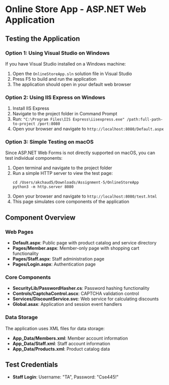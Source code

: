 # Online Store App - ASP.NET Web Application

## Testing the Application

### Option 1: Using Visual Studio on Windows
If you have Visual Studio installed on a Windows machine:
1. Open the `OnlineStoreApp.sln` solution file in Visual Studio
2. Press F5 to build and run the application
3. The application should open in your default web browser

### Option 2: Using IIS Express on Windows
1. Install IIS Express
2. Navigate to the project folder in Command Prompt
3. Run: `"C:\Program Files\IIS Express\iisexpress.exe" /path:full-path-to-project /port:8080`
4. Open your browser and navigate to `http://localhost:8080/Default.aspx`

### Option 3: Simple Testing on macOS
Since ASP.NET Web Forms is not directly supported on macOS, you can test individual components:

1. Open terminal and navigate to the project folder
2. Run a simple HTTP server to view the test page:
   ```
   cd /Users/akchaud5/Downloads/Assignment-5/OnlineStoreApp
   python3 -m http.server 8080
   ```
3. Open your browser and navigate to `http://localhost:8080/test.html`
4. This page simulates core components of the application

## Component Overview

### Web Pages
- **Default.aspx**: Public page with product catalog and service directory
- **Pages/Member.aspx**: Member-only page with shopping cart functionality
- **Pages/Staff.aspx**: Staff administration page
- **Pages/Login.aspx**: Authentication page

### Core Components
- **SecurityLib/PasswordHasher.cs**: Password hashing functionality
- **Controls/CaptchaControl.ascx**: CAPTCHA validation control
- **Services/DiscountService.svc**: Web service for calculating discounts
- **Global.asax**: Application and session event handlers

### Data Storage
The application uses XML files for data storage:
- **App_Data/Members.xml**: Member account information
- **App_Data/Staff.xml**: Staff account information
- **App_Data/Products.xml**: Product catalog data

## Test Credentials
- **Staff Login**: Username: "TA", Password: "Cse445!"